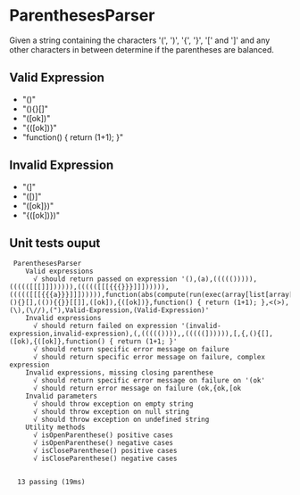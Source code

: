 # ParenthesesParser

Given a string containing the characters '(', ')', '{', '}', '[' and ']'
and any other characters in between determine if the parentheses are balanced.

## Valid Expression
 - "()" 
 - "(){}[]" 
 - "([ok])"
 - "{([ok])}" 
 - "function() { return (1+1); }" 
 ## Invalid Expression
 
 - "(]"
 - "([)]"
 - "([ok]})"
 - "{([ok])})" 


 ## Unit tests ouput

```
 ParenthesesParser
    Valid expressions
      √ should return passed on expression '(),(a),((((())))),((((([[[]]]))))),((((([[[{{{}}}]]]))))),((((([[[{{{a}}}]]]))))),function(abs(compute(run(exec(array[list[array[object{object{object[1]}}]]]))))),(){}[],(()){{}}[[]],([ok]),{([ok])},function() { return (1+1); },<(>),(\),(\//),("),Valid-Expression,(Valid-Expression)'
    Invalid expressions
      √ should return failed on expression '(invalid-expression,invalid-expression),(,((((()))),,(((((]))))),[,{,(){[],([ok),{([ok]},function() { return (1+1; }'
      √ should return specific error message on failure
      √ should return specific error message on failure, complex expression
    Invalid expressions, missing closing parenthese
      √ should return specific error message on failure on '(ok'
      √ should return error message on failure (ok,{ok,[ok
    Invalid parameters
      √ should throw exception on empty string
      √ should throw exception on null string
      √ should throw exception on undefined string
    Utility methods
      √ isOpenParenthese() positive cases
      √ isOpenParenthese() negative cases
      √ isCloseParenthese() positive cases
      √ isCloseParenthese() negative cases


  13 passing (19ms)
```  